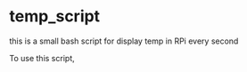 # temp_script
this is a small bash script for display temp in RPi every second

To use this script,


